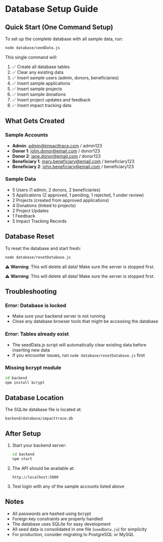 # Database Setup Guide

## Quick Start (One Command Setup)

To set up the complete database with all sample data, run:

```bash
node database/seedData.js
```

This single command will:
1. ✅ Create all database tables
2. ✅ Clear any existing data
3. ✅ Insert sample users (admin, donors, beneficiaries)
4. ✅ Insert sample applications
5. ✅ Insert sample projects
6. ✅ Insert sample donations
7. ✅ Insert project updates and feedback
8. ✅ Insert impact tracking data

## What Gets Created

### Sample Accounts
- **Admin**: admin@impacttrace.com / admin123
- **Donor 1**: john.donor@email.com / donor123
- **Donor 2**: jane.donor@email.com / donor123
- **Beneficiary 1**: mary.beneficiary@email.com / beneficiary123
- **Beneficiary 2**: john.beneficiary@email.com / beneficiary123

### Sample Data
- 5 Users (1 admin, 2 donors, 2 beneficiaries)
- 5 Applications (2 approved, 1 pending, 1 rejected, 1 under review)
- 2 Projects (created from approved applications)
- 4 Donations (linked to projects)
- 2 Project Updates
- 1 Feedback
- 5 Impact Tracking Records

## Database Reset

To reset the database and start fresh:

```bash
node database/resetDatabase.js
```

⚠️ **Warning**: This will delete all data! Make sure the server is stopped first.

⚠️ **Warning**: This will delete all data! Make sure the server is stopped first.

## Troubleshooting

### Error: Database is locked
- Make sure your backend server is not running
- Close any database browser tools that might be accessing the database

### Error: Tables already exist
- The seedData.js script will automatically clear existing data before inserting new data
- If you encounter issues, run `node database/resetDatabase.js` first

### Missing bcrypt module
```bash
cd backend
npm install bcrypt
```

## Database Location

The SQLite database file is located at:
```
backend/database/impacttrace.db
```

## After Setup

1. Start your backend server:
   ```bash
   cd backend
   npm start
   ```

2. The API should be available at:
   ```
   http://localhost:5000
   ```

3. Test login with any of the sample accounts listed above

## Notes

- All passwords are hashed using bcrypt
- Foreign key constraints are properly handled
- The database uses SQLite for easy development
- All seed data is consolidated in one file (`seedData.js`) for simplicity
- For production, consider migrating to PostgreSQL or MySQL

